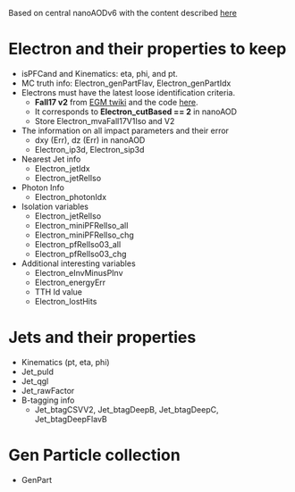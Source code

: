 Based on central nanoAODv6 with the content described [here](https://cms-nanoaod-integration.web.cern.ch/integration/master-102X/data101X_doc.html)
# Electron and their properties to keep
+ isPFCand and Kinematics: eta, phi, and pt.
+ MC truth info: Electron_genPartFlav, Electron_genPartIdx
+ Electrons must have the latest loose identification criteria.
   + **Fall17 v2** from [EGM twiki](https://twiki.cern.ch/twiki/bin/view/CMS/CutBasedElectronIdentificationRun2#Cut_Based_Electron_ID_for_Run_2) and the code [here](https://github.com/cms-egamma/ggAnalysis/blob/102X-egpos2019/ggNtuplizer/plugins/ggNtuplizer_electrons.cc#L630-L655). 
   + It corresponds to **Electron_cutBased == 2** in nanoAOD
   + Store Electron_mvaFall17V1Iso and V2
+ The information on all impact parameters and their error
   + dxy (Err), dz (Err) in nanoAOD
   + Electron_ip3d, Electron_sip3d
+ Nearest Jet info
   + Electron_jetIdx
   + Electron_jetRelIso
+ Photon Info
   + Electron_photonIdx
+ Isolation variables
   + Electron_jetRelIso
   + Electron_miniPFRelIso_all
   + Electron_miniPFRelIso_chg
   + Electron_pfRelIso03_all
   + Electron_pfRelIso03_chg
+ Additional interesting variables
   + Electron_eInvMinusPInv
   + Electron_energyErr
   + TTH Id value
   + Electron_lostHits
# Jets and their properties
+ Kinematics (pt, eta, phi)
+ Jet_puId
+ Jet_qgl
+ Jet_rawFactor
+ B-tagging info
   + Jet_btagCSVV2, Jet_btagDeepB, Jet_btagDeepC, Jet_btagDeepFlavB
# Gen Particle collection
+ GenPart
